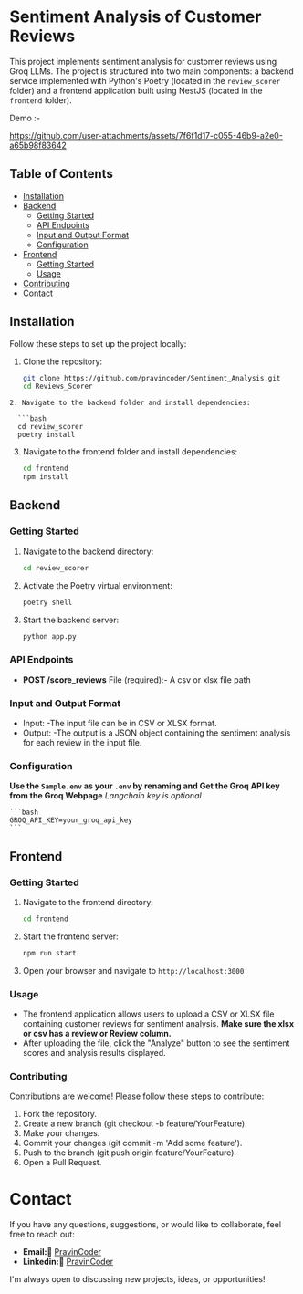 # Sentiment Analysis of Customer Reviews

This project implements sentiment analysis for customer reviews using Groq LLMs. The project is structured into two main components: a backend service implemented with Python's Poetry (located in the `review_scorer` folder) and a frontend application built using NestJS (located in the `frontend` folder).

Demo :- 

https://github.com/user-attachments/assets/7f6f1d17-c055-46b9-a2e0-a65b98f83642

## Table of Contents

- [Installation](#installation)
- [Backend](#backend)
  - [Getting Started](#getting-started)
  - [API Endpoints](#api-endpoints)
  - [Input and Output Format](#input-and-output-format)
  - [Configuration](#configuration)
- [Frontend](#frontend)
  - [Getting Started](#getting-started-1)
  - [Usage](#usage)
- [Contributing](#contributing)
- [Contact](#Contact)

## Installation

Follow these steps to set up the project locally:

1. Clone the repository:

   ```bash
   git clone https://github.com/pravincoder/Sentiment_Analysis.git
   cd Reviews_Scorer
  ```
2. Navigate to the backend folder and install dependencies:

    ```bash
    cd review_scorer
    poetry install

  ```
3. Navigate to the frontend folder and install dependencies:

    ```bash
    cd frontend
    npm install
    ```
## Backend
### Getting Started

1. Navigate to the backend directory:

   ```bash
   cd review_scorer
    ```
2. Activate the Poetry virtual environment:
    ```bash
    poetry shell
    ```
3. Start the backend server:
    ```bash
    python app.py
    ```


### API Endpoints
 
- **POST /score_reviews**
    File (required):- A csv or xlsx file path

### Input and Output Format

- Input:
    -The input file can be in CSV or XLSX format.
- Output:
    -The output is a JSON object containing the sentiment analysis for each review in the input file.

### Configuration

**Use the ```Sample.env``` as your ```.env``` by renaming and Get the Groq API key from the Groq Webpage**
*Langchain key is optional*

    ```bash
    GROQ_API_KEY=your_groq_api_key
    ```
## Frontend

### Getting Started

1. Navigate to the frontend directory:
    ```bash
    cd frontend
    ```
2. Start the frontend server:
    ```bash
    npm run start
    ```

3. Open your browser and navigate to ```http://localhost:3000```

### Usage
- The frontend application allows users to upload a CSV or XLSX file containing customer reviews for sentiment analysis.
**Make sure the xlsx or csv has a review or Review column.**
- After uploading the file, click the "Analyze" button to see the sentiment scores and analysis results displayed.

### Contributing

Contributions are welcome! Please follow these steps to contribute:

1. Fork the repository.
2. Create a new branch (git checkout -b feature/YourFeature).
3. Make your changes.
4. Commit your changes (git commit -m 'Add some feature').
5. Push to the branch (git push origin feature/YourFeature).
6. Open a Pull Request.

# Contact

If you have any questions, suggestions, or would like to collaborate, feel free to reach out:

- **Email:📧** [PravinCoder](pravincoder@gmail.com)
- **Linkedin:🔗** [PravinCoder](https://www.linkedin.com/in/pravincoder/)

I'm always open to discussing new projects, ideas, or opportunities!
